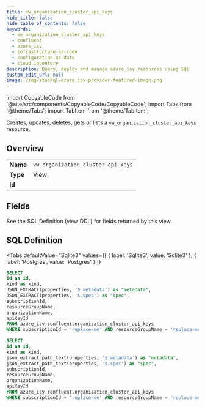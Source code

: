 ```yaml
--- 
title: vw_organization_cluster_api_keys
hide_title: false
hide_table_of_contents: false
keywords:
  - vw_organization_cluster_api_keys
  - confluent
  - azure_isv
  - infrastructure-as-code
  - configuration-as-data
  - cloud inventory
description: Query, deploy and manage azure_isv resources using SQL
custom_edit_url: null
image: /img/stackql-azure_isv-provider-featured-image.png
---
```


import CopyableCode from '@site/src/components/CopyableCode/CopyableCode';
import Tabs from '@theme/Tabs';
import TabItem from '@theme/TabItem';

Creates, updates, deletes, gets or lists a <code>vw_organization_cluster_api_keys</code> resource.

## Overview
<table><tbody>
<tr><td><b>Name</b></td><td><code>vw_organization_cluster_api_keys</code></td></tr>
<tr><td><b>Type</b></td><td>View</td></tr>
<tr><td><b>Id</b></td><td><CopyableCode code="azure_isv.confluent.vw_organization_cluster_api_keys" /></td></tr>
</tbody></table>

## Fields

See the SQL Definition (view DDL) for fields returned by this view.

## SQL Definition

<Tabs
defaultValue="Sqlite3"
values={[
{ label: 'Sqlite3', value: 'Sqlite3' },
{ label: 'Postgres', value: 'Postgres' }
]}
>
<TabItem value="Sqlite3">

```sql
SELECT
id as id,
kind as kind,
JSON_EXTRACT(properties, '$.metadata') as "metadata",
JSON_EXTRACT(properties, '$.spec') as "spec",
subscriptionId,
resourceGroupName,
organizationName,
apiKeyId
FROM azure_isv.confluent.organization_cluster_api_keys
WHERE subscriptionId = 'replace-me' AND resourceGroupName = 'replace-me' AND organizationName = 'replace-me' AND apiKeyId = 'replace-me';
```

</TabItem>
<TabItem value="Postgres">

```sql
SELECT
id as id,
kind as kind,
json_extract_path_text(properties, '$.metadata') as "metadata",
json_extract_path_text(properties, '$.spec') as "spec",
subscriptionId,
resourceGroupName,
organizationName,
apiKeyId
FROM azure_isv.confluent.organization_cluster_api_keys
WHERE subscriptionId = 'replace-me' AND resourceGroupName = 'replace-me' AND organizationName = 'replace-me' AND apiKeyId = 'replace-me';
```

</TabItem>
</Tabs>
